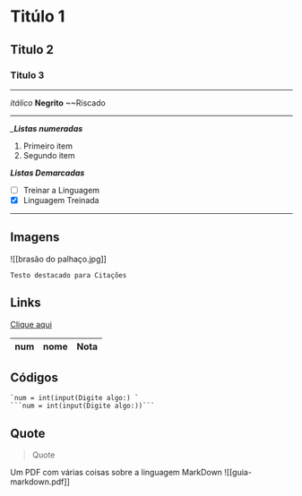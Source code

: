 # Titúlo 1
## Titulo 2
### Titulo 3
 ***
*itálico*
**Negrito**
~~Riscado

---
*___Listas numeradas__*
1. Primeiro item
2. Segundo item

*__Listas Demarcadas__*
- [ ] Treinar a Linguagem
- [X] Linguagem Treinada

---
## Imagens


![[brasão do palhaço.jpg]]

	Testo destacado para Citações

## Links
[Clique aqui](https://github.com/IgorCdeLima)

| num | nome | Nota |
| --- | ---- | ---- |

## Códigos

	`num = int(input(Digite algo:) `
	```num = int(input(Digite algo:))```


## Quote
> Quote


Um PDF com várias coisas sobre a linguagem MarkDown
![[guia-markdown.pdf]]

